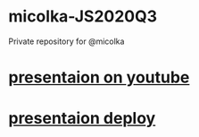 # micolka-JS2020Q3
Private repository for @micolka
# [presentaion on youtube](https://micolka.github.io/rsschool-cv/cv)
# [presentaion deploy](https://micolka-presentation.netlify.app/)
